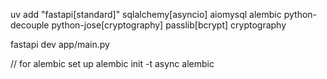 uv add "fastapi[standard]" sqlalchemy[asyncio] aiomysql alembic python-decouple python-jose[cryptography] passlib[bcrypt] cryptography

fastapi dev app/main.py

// for alembic set up
alembic init -t async alembic